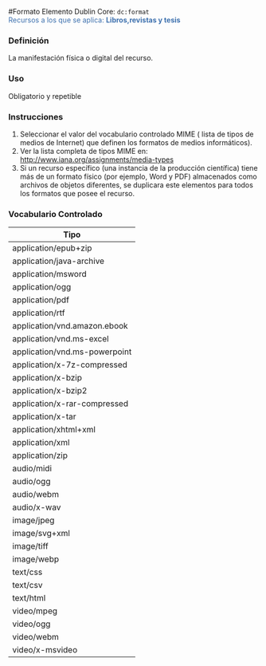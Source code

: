 #Formato
Elemento Dublin Core: `dc:format`  
<span style="color:#3F72AF">Recursos a los que se aplica: __Libros,revistas y tesis__ </span>

### __Definición__
La manifestación física o digital del recurso.

### __Uso__
Obligatorio y repetible  

### __Instrucciones__  
1. Seleccionar el valor del vocabulario controlado MIME ( lista de tipos de medios de Internet) que definen los formatos de medios informáticos).
2. Ver la lista completa de tipos MIME en: http://www.iana.org/assignments/media-types
3. Si un recurso específico (una instancia de la producción científica) tiene más de un formato físico (por ejemplo, Word y PDF) almacenados como archivos de objetos diferentes, se duplicara este elementos para todos los formatos que posee el recurso.

### __Vocabulario Controlado__
| Tipo   |
|--------|
|application/epub+zip|
|application/java-archive|
|application/msword|
|application/ogg|
|application/pdf|
|application/rtf|
|application/vnd.amazon.ebook|
|application/vnd.ms-excel|
|application/vnd.ms-powerpoint|
|application/x-7z-compressed|
|application/x-bzip|
|application/x-bzip2|
|application/x-rar-compressed|
|application/x-tar|
|application/xhtml+xml|
|application/xml|
|application/zip|
|audio/midi|
|audio/ogg|
|audio/webm|
|audio/x-wav|
|image/jpeg|
|image/svg+xml|
|image/tiff|
|image/webp|
|text/css|
|text/csv|
|text/html|
|video/mpeg|
|video/ogg|
|video/webm|
|video/x-msvideo|
